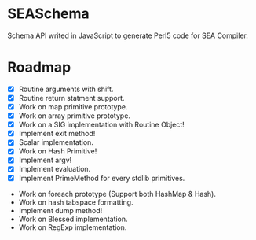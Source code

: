 # SEASchema

Schema API writed in JavaScript to generate Perl5 code for SEA Compiler.

# Roadmap

- [x] Routine arguments with shift.
- [x] Routine return statment support. 
- [x] Work on map primitive prototype.
- [x] Work on array primitive prototype.
- [x] Work on a SIG implementation with Routine Object!
- [x] Implement exit method!
- [x] Scalar implementation.
- [x] Work on Hash Primitive!
- [x] Implement argv!
- [x] Implement evaluation.
- [x] Implement PrimeMethod for every stdlib primitives.
- Work on foreach prototype (Support both HashMap & Hash).
- Work on hash tabspace formatting.
- Implement dump method!
- Work on Blessed implementation.
- Work on RegExp implementation.
